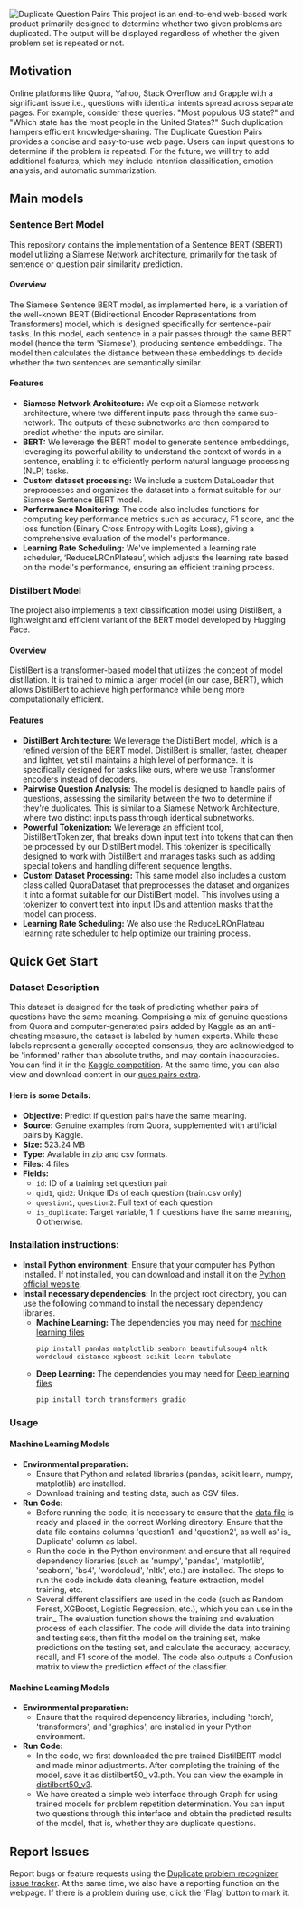 ![Duplicate Question Pairs](https://github.com/shengjie94/AIM5011-Group4/blob/main/logo/duplicatequestionpairs.png)
This project is an end-to-end web-based work product primarily designed to determine whether two given problems are duplicated. The output will be displayed regardless of whether the given problem set is repeated or not.
## Motivation
Online platforms like Quora, Yahoo, Stack Overflow and Grapple with a significant issue i.e.,  questions with identical intents spread across separate pages. For example, consider these queries: "Most populous US state?" and "Which state has the most people in the United States?" Such duplication hampers efficient knowledge-sharing.
The Duplicate Question Pairs provides a concise and easy-to-use web page. Users can input questions to determine if the problem is repeated. For the future, we will try to add additional features, which may include intention classification, emotion analysis, and automatic summarization.
## Main models
### Sentence Bert Model
This repository contains the implementation of a Sentence BERT (SBERT) model utilizing a Siamese Network architecture, primarily for the task of sentence or question pair similarity prediction.
#### Overview
The Siamese Sentence BERT model, as implemented here, is a variation of the well-known BERT (Bidirectional Encoder Representations from Transformers) model, which is designed specifically for sentence-pair tasks. In this model, each sentence in a pair passes through the same BERT model (hence the term 'Siamese'), producing sentence embeddings. The model then calculates the distance between these embeddings to decide whether the two sentences are semantically similar.
#### Features
- **Siamese Network Architecture:** We exploit a Siamese network architecture, where two different inputs pass through the same sub-network. The outputs of these subnetworks are then compared to predict whether the inputs are similar.
- **BERT:** We leverage the BERT model to generate sentence embeddings, leveraging its powerful ability to understand the context of words in a sentence, enabling it to efficiently perform natural language processing (NLP) tasks.
- **Custom dataset processing:** We include a custom DataLoader that preprocesses and organizes the dataset into a format suitable for our Siamese Sentence BERT model.
- **Performance Monitoring:** The code also includes functions for computing key performance metrics such as accuracy, F1 score, and the loss function (Binary Cross Entropy with Logits Loss), giving a comprehensive evaluation of the model's performance.
- **Learning Rate Scheduling:** We've implemented a learning rate scheduler, ‘ReduceLROnPlateau’, which adjusts the learning rate based on the model's performance, ensuring an efficient training process.
### Distilbert Model
The project also implements a text classification model using DistilBert, a lightweight and efficient variant of the BERT model developed by Hugging Face.
#### Overview
DistilBert is a transformer-based model that utilizes the concept of model distillation. It is trained to mimic a larger model (in our case, BERT), which allows DistilBert to achieve high performance while being more computationally efficient.
#### Features
- **DistilBert Architecture:** We leverage the DistilBert model, which is a refined version of the BERT model. DistilBert is smaller, faster, cheaper and lighter, yet still maintains a high level of performance. It is specifically designed for tasks like ours, where we use Transformer encoders instead of decoders.
- **Pairwise Question Analysis:** The model is designed to handle pairs of questions, assessing the similarity between the two to determine if they're duplicates. This is similar to a Siamese Network Architecture, where two distinct inputs pass through identical subnetworks.
- **Powerful Tokenization:** We leverage an efficient tool, DistilBertTokenizer, that breaks down input text into tokens that can then be processed by our DistilBert model. This tokenizer is specifically designed to work with DistilBert and manages tasks such as adding special tokens and handling different sequence lengths.
- **Custom Dataset Processing:** This same model also includes a custom class called QuoraDataset that preprocesses the dataset and organizes it into a format suitable for our DistilBert model. This involves using a tokenizer to convert text into input IDs and attention masks that the model can process.
- **Learning Rate Scheduling:** We also use the ReduceLROnPlateau learning rate scheduler to help optimize our training process.
## Quick Get Start
### Dataset Description
This dataset is designed for the task of predicting whether pairs of questions have the same meaning. Comprising a mix of genuine questions from Quora and computer-generated pairs added by Kaggle as an anti-cheating measure, the dataset is labeled by human experts. While these labels represent a generally accepted consensus, they are acknowledged to be 'informed' rather than absolute truths, and may contain inaccuracies. You can find it in the [Kaggle competition](https://www.kaggle.com/competitions/quora-question-pairs/data). At the same time, you can also view and download content in our [ques pairs extra](https://github.com/shengjie94/AIM5011-Group4/blob/main/ques/ques_pairs_extra.csv).
#### Here is some Details:
- **Objective:** Predict if question pairs have the same meaning.
- **Source:** Genuine examples from Quora, supplemented with artificial pairs by Kaggle.
- **Size:** 523.24 MB
- **Type:** Available in zip and csv formats.
- **Files:** 4 files
- **Fields:**
  - `id`: ID of a training set question pair
  - `qid1`, `qid2`: Unique IDs of each question (train.csv only)
  - `question1`, `question2`: Full text of each question
  - `is_duplicate`: Target variable, 1 if questions have the same meaning, 0 otherwise.
### Installation instructions: 
- **Install Python environment:** Ensure that your computer has Python installed. If not installed, you can download and install it on the [Python official website](https://www.python.org/downloads/).
- **Install necessary dependencies:** In the project root directory, you can use the following command to install the necessary dependency libraries.
  - **Machine Learning:** The dependencies you may need for [machine learning files](https://github.com/shengjie94/AIM5011-Group4/blob/main/Part_1_Machine_Learning_Models.ipynb)
    ```
    pip install pandas matplotlib seaborn beautifulsoup4 nltk wordcloud distance xgboost scikit-learn tabulate
    ```
  - **Deep Learning:** The dependencies you may need for [Deep learning files](https://github.com/shengjie94/AIM5011-Group4/blob/main/Part_2_Deep_Learning_Models_using_Transformers.ipynb)
    ```
    pip install torch transformers gradio
    ```
### Usage
#### Machine Learning Models
- **Environmental preparation:**
  - Ensure that Python and related libraries (pandas, scikit learn, numpy, matplotlib) are installed.
  - Download training and testing data, such as CSV files.
- **Run Code:**
  - Before running the code, it is necessary to ensure that the [data file](https://github.com/shengjie94/AIM5011-Group4/blob/main/ques/ques_pairs_extra.csv) is ready and placed in the correct Working directory. Ensure that the data file contains columns 'question1' and 'question2', as well as' is_ Duplicate' column as label.
  - Run the code in the Python environment and ensure that all required dependency libraries (such as 'numpy', 'pandas', 'matplotlib', 'seaborn', 'bs4', 'wordcloud', 'nltk', etc.) are installed. The steps to run the code include data cleaning, feature extraction, model training, etc.
  - Several different classifiers are used in the code (such as Random Forest, XGBoost, Logistic Regression, etc.), which you can use in the train_ The evaluation function shows the training and evaluation process of each classifier. The code will divide the data into training and testing sets, then fit the model on the training set, make predictions on the testing set, and calculate the accuracy, accuracy, recall, and F1 score of the model. The code also outputs a Confusion matrix to view the prediction effect of the classifier.
#### Machine Learning Models
- **Environmental preparation:**
  - Ensure that the required dependency libraries, including 'torch', 'transformers', and 'graphics', are installed in your Python environment.
- **Run Code:**
  - In the code, we first downloaded the pre trained DistilBERT model and made minor adjustments. After completing the training of the model, save it as distilbert50_ v3.pth. You can view the example in [distilbert50_v3](https://github.com/shengjie94/AIM5011-Group4/blob/main/distilbert50_v3/distilbert50_v3.pth).
  - We have created a simple web interface through Graph for using trained models for problem repetition determination. You can input two questions through this interface and obtain the predicted results of the model, that is, whether they are duplicate questions.
## Report Issues
Report bugs or feature requests using the [Duplicate problem recognizer issue tracker](https://github.com/shengjie94/AIM5011-Group4/issues).
At the same time, we also have a reporting function on the webpage. If there is a problem during use, click the 'Flag' button to mark it.
